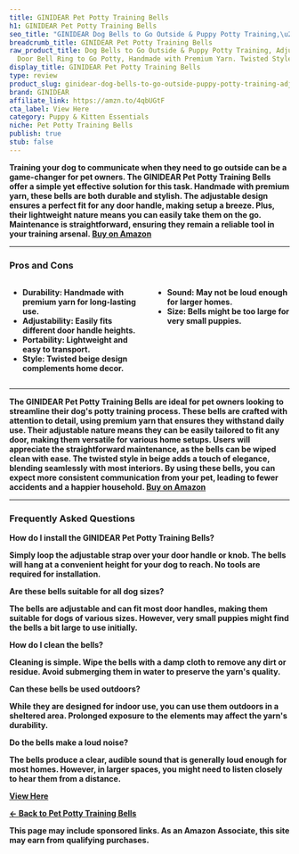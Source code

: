 ```yaml
---
title: GINIDEAR Pet Potty Training Bells
h1: GINIDEAR Pet Potty Training Bells
seo_title: "GINIDEAR Dog Bells to Go Outside & Puppy Potty Training,\u2026"
breadcrumb_title: GINIDEAR Pet Potty Training Bells
raw_product_title: Dog Bells to Go Outside & Puppy Potty Training, Adjustable Dog
  Door Bell Ring to Go Potty, Handmade with Premium Yarn. Twisted Style, Beige
display_title: GINIDEAR Pet Potty Training Bells
type: review
product_slug: ginidear-dog-bells-to-go-outside-puppy-potty-training-adjustable-dog-do-1fbf47e0
brand: GINIDEAR
affiliate_link: https://amzn.to/4qbUGtF
cta_label: View Here
category: Puppy & Kitten Essentials
niche: Pet Potty Training Bells
publish: true
stub: false
---
```


<div id="intro" class="full-width">
  <p><strong>Training your dog to communicate when they need to go outside can be a game-changer for pet owners. The GINIDEAR Pet Potty Training Bells offer a simple yet effective solution for this task. Handmade with premium yarn, these bells are both durable and stylish. The adjustable design ensures a perfect fit for any door handle, making setup a breeze. Plus, their lightweight nature means you can easily take them on the go. Maintenance is straightforward, ensuring they remain a reliable tool in your training arsenal. <a href="https://amzn.to/4qbUGtF" rel="nofollow sponsored noopener" target="_blank"><strong>Buy on Amazon</strong></a></p>
</div>

<hr />
<h3 id="pros-cons">Pros and Cons</h3>
<div class="pc-grid" style="display:grid;grid-template-columns:1fr 1fr;gap:16px;">
  <ul>
    <li><strong>Durability:</strong> Handmade with premium yarn for long-lasting use.</li>
    <li><strong>Adjustability:</strong> Easily fits different door handle heights.</li>
    <li><strong>Portability:</strong> Lightweight and easy to transport.</li>
    <li><strong>Style:</strong> Twisted beige design complements home decor.</li>
  </ul>
  <ul>
    <li><strong>Sound:</strong> May not be loud enough for larger homes.</li>
    <li><strong>Size:</strong> Bells might be too large for very small puppies.</li>
  </ul>
</div>
<hr />

<div class="full-width">
  <p>The GINIDEAR Pet Potty Training Bells are ideal for pet owners looking to streamline their dog's potty training process. These bells are crafted with attention to detail, using premium yarn that ensures they withstand daily use. Their adjustable nature means they can be easily tailored to fit any door, making them versatile for various home setups. Users will appreciate the straightforward maintenance, as the bells can be wiped clean with ease. The twisted style in beige adds a touch of elegance, blending seamlessly with most interiors. By using these bells, you can expect more consistent communication from your pet, leading to fewer accidents and a happier household. <a href="https://amzn.to/4qbUGtF" rel="nofollow sponsored noopener" target="_blank"><strong>Buy on Amazon</strong></a></p>
</div>

<hr />
<h3 id="faqs">Frequently Asked Questions</h3>

<p><strong>How do I install the GINIDEAR Pet Potty Training Bells?</strong></p>
<p>Simply loop the adjustable strap over your door handle or knob. The bells will hang at a convenient height for your dog to reach. No tools are required for installation.</p>

<p><strong>Are these bells suitable for all dog sizes?</strong></p>
<p>The bells are adjustable and can fit most door handles, making them suitable for dogs of various sizes. However, very small puppies might find the bells a bit large to use initially.</p>

<p><strong>How do I clean the bells?</strong></p>
<p>Cleaning is simple. Wipe the bells with a damp cloth to remove any dirt or residue. Avoid submerging them in water to preserve the yarn's quality.</p>

<p><strong>Can these bells be used outdoors?</strong></p>
<p>While they are designed for indoor use, you can use them outdoors in a sheltered area. Prolonged exposure to the elements may affect the yarn's durability.</p>

<p><strong>Do the bells make a loud noise?</strong></p>
<p>The bells produce a clear, audible sound that is generally loud enough for most homes. However, in larger spaces, you might need to listen closely to hear them from a distance.</p>
<p><a class="btn" href="https://amzn.to/4qbUGtF" target="_blank" rel="nofollow sponsored noopener">View Here</a></p>
<p><a href="/roundups/puppy-kitten-essentials/pet-potty-training-bells/">← Back to Pet Potty Training Bells</a></p>
<aside class="disclosure">This page may include sponsored links. As an Amazon Associate, this site may earn from qualifying purchases.</aside>
